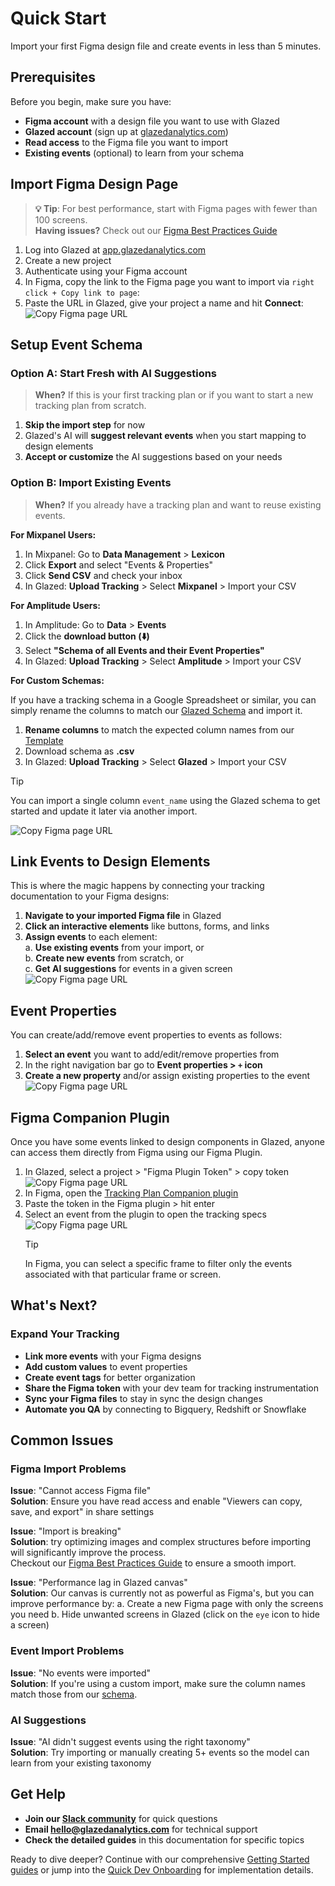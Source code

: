 # Quick Start

Import your first Figma design file and create events in less than 5 minutes.

## Prerequisites

Before you begin, make sure you have:

- **Figma account** with a design file you want to use with Glazed
- **Glazed account** (sign up at [glazedanalytics.com](https://glazedanalytics.com))
- **Read access** to the Figma file you want to import
- **Existing events** (optional) to learn from your schema

## Import Figma Design Page

> **💡 Tip**: For best performance, start with Figma pages with fewer than 100 screens.  
> **Having issues?** Check out our [Figma Best Practices Guide](https://www.figma.com/design/UlDIqelNaa5eBrB3zPEaQo/Food-App-Demo--Public-?node-id=2320-21&t=vPoGHMgyAkduqFpq-1)

1. Log into Glazed at [app.glazedanalytics.com](https://app.glazedanalytics.com)
2. Create a new project
3. Authenticate using your Figma account
4. In Figma, copy the link to the Figma page you want to import via `right click + Copy link to page`:
5. Paste the URL in Glazed, give your project a name and hit **Connect**:
   ![Copy Figma page URL](images/figma-page-connect.png)

## Setup Event Schema

### Option A: Start Fresh with AI Suggestions

> **When?** If this is your first tracking plan or if you want to start a new tracking plan from scratch.

1. **Skip the import step** for now
2. Glazed's AI will **suggest relevant events** when you start mapping to design elements
3. **Accept or customize** the AI suggestions based on your needs

### Option B: Import Existing Events

> **When?** If you already have a tracking plan and want to reuse existing events.

**For Mixpanel Users:**

1. In Mixpanel: Go to **Data Management** > **Lexicon**
2. Click **Export** and select "Events & Properties"
3. Click **Send CSV** and check your inbox
4. In Glazed: **Upload Tracking** > Select **Mixpanel** > Import your CSV

**For Amplitude Users:**

1. In Amplitude: Go to **Data** > **Events**
2. Click the **download button (⬇️)**
3. Select **"Schema of all Events and their Event Properties"**
4. In Glazed: **Upload Tracking** > Select **Amplitude** > Import your CSV

**For Custom Schemas:**

If you have a tracking schema in a Google Spreadsheet or similar, you can simply rename the columns to match our [Glazed Schema](https://docs.google.com/spreadsheets/d/1953wD00tGMWIuJkCpWb1vN8EbzBtXeBPRJyZjdvkT4Q/edit?usp=sharing) and import it.

1. **Rename columns** to match the expected column names from our [Template](https://docs.google.com/spreadsheets/d/1953wD00tGMWIuJkCpWb1vN8EbzBtXeBPRJyZjdvkT4Q/edit?usp=sharing)
2. Download schema as **.csv**
3. In Glazed: **Upload Tracking** > Select **Glazed** > Import your CSV

> [!TIP]
> You can import a single column `event_name` using the Glazed schema to get started and update it later via another import.

![Copy Figma page URL](images/quickstart-import-events.png)

## Link Events to Design Elements

This is where the magic happens by connecting your tracking documentation to your Figma designs:

1. **Navigate to your imported Figma file** in Glazed
2. **Click an interactive elements** like buttons, forms, and links
3. **Assign events** to each element:  
   a. **Use existing events** from your import, or  
   b. **Create new events** from scratch, or  
   c. **Get AI suggestions** for events in a given screen
   ![Copy Figma page URL](images/quickstart-create-event.png)

## Event Properties

You can create/add/remove event properties to events as follows:

1. **Select an event** you want to add/edit/remove properties from
2. In the right navigation bar go to **Event properties > `+` icon**
3. **Create a new property** and/or assign existing properties to the event
   ![Copy Figma page URL](images/quickstart-event-properties.png)

## Figma Companion Plugin

Once you have some events linked to design components in Glazed, anyone can access them directly from Figma using our Figma Plugin.

1. In Glazed, select a project > "Figma Plugin Token" > copy token
   ![Copy Figma page URL](images/quickstart-figma-plugin.png)
2. In Figma, open the [Tracking Plan Companion plugin](https://www.figma.com/community/plugin/1349786461796635832/tracking-plan-companion)
3. Paste the token in the Figma plugin > hit enter
4. Select an event from the plugin to open the tracking specs
   ![Copy Figma page URL](images/quickstart-figma-plugin-2.png)
   > [!TIP]
   > In Figma, you can select a specific frame to filter only the events associated with that particular frame or screen.

## What's Next?

### Expand Your Tracking

- **Link more events** with your Figma designs
- **Add custom values** to event properties
- **Create event tags** for better organization
- **Share the Figma token** with your dev team for tracking instrumentation
- **Sync your Figma files** to stay in sync the design changes
- **Automate you QA** by connecting to Bigquery, Redshift or Snowflake

## Common Issues

### Figma Import Problems

**Issue**: "Cannot access Figma file"  
**Solution**: Ensure you have read access and enable "Viewers can copy, save, and export" in share settings

**Issue**: "Import is breaking"  
**Solution**: try optimizing images and complex structures before importing will significantly improve the process.  
Checkout our [Figma Best Practices Guide](https://www.figma.com/design/UlDIqelNaa5eBrB3zPEaQo/Food-App-Demo--Public-?node-id=2320-21&t=vPoGHMgyAkduqFpq-1) to ensure a smooth import.

**Issue**: "Performance lag in Glazed canvas"  
**Solution**: Our canvas is currently not as powerful as Figma's, but you can improve performance by:
a. Create a new Figma page with only the screens you need
b. Hide unwanted screens in Glazed (click on the `eye` icon to hide a screen)

### Event Import Problems

**Issue**: "No events were imported"  
**Solution**: If you're using a custom import, make sure the column names match those from our [schema](https://docs.google.com/spreadsheets/d/1953wD00tGMWIuJkCpWb1vN8EbzBtXeBPRJyZjdvkT4Q/edit?usp=sharing).

### AI Suggestions

**Issue**: "AI didn't suggest events using the right taxonomy"  
**Solution**: Try importing or manually creating 5+ events so the model can learn from your existing taxonomy

## Get Help

- **Join our [Slack community](https://join.slack.com/t/glazedanalytics/shared_invite/zt-27kt7tl3n-lkfs1mzqCzyVSKdkiQx2sA)** for quick questions
- **Email [hello@glazedanalytics.com](mailto:hello@glazedanalytics.com)** for technical support
- **Check the detailed guides** in this documentation for specific topics

Ready to dive deeper? Continue with our comprehensive [Getting Started guides](import-figma-files.md) or jump into the [Quick Dev Onboarding](../quick-dev-onboarding/) for implementation details.

